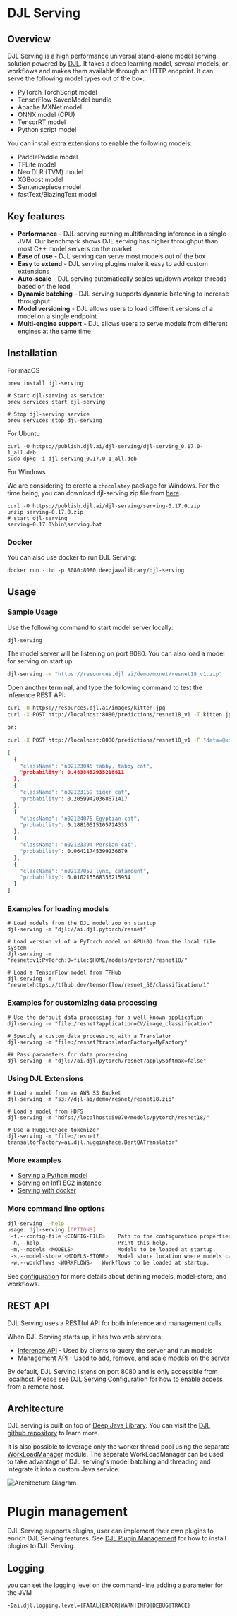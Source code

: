 # DJL Serving

## Overview

DJL Serving is a high performance universal stand-alone model serving solution powered by [DJL](https://djl.ai).
It takes a deep learning model, several models, or workflows and makes them available through an
HTTP endpoint. It can serve the following model types out of the box:

- PyTorch TorchScript model
- TensorFlow SavedModel bundle
- Apache MXNet model
- ONNX model (CPU)
- TensorRT model
- Python script model

You can install extra extensions to enable the following models:

- PaddlePaddle model
- TFLite model
- Neo DLR (TVM) model
- XGBoost model
- Sentencepiece model
- fastText/BlazingText model

## Key features

- **Performance** - DJL serving running multithreading inference in a single JVM. Our benchmark shows
DJL serving has higher throughput than most C++ model servers on the market
- **Ease of use** - DJL serving can serve most models out of the box
- **Easy to extend** - DJL serving plugins make it easy to add custom extensions
- **Auto-scale** - DJL serving automatically scales up/down worker threads based on the load
- **Dynamic batching** - DJL serving supports dynamic batching to increase throughput
- **Model versioning** - DJL allows users to load different versions of a model on a single endpoint
- **Multi-engine support** - DJL allows users to serve models from different engines at the same time

## Installation

For macOS

```
brew install djl-serving

# Start djl-serving as service:
brew services start djl-serving

# Stop djl-serving service
brew services stop djl-serving
```

For Ubuntu

```
curl -O https://publish.djl.ai/djl-serving/djl-serving_0.17.0-1_all.deb
sudo dpkg -i djl-serving_0.17.0-1_all.deb
```

For Windows

We are considering to create a `chocolatey` package for Windows. For the time being, you can 
download djl-serving zip file from [here](https://publish.djl.ai/djl-serving/serving-0.17.0.zip).

```
curl -O https://publish.djl.ai/djl-serving/serving-0.17.0.zip
unzip serving-0.17.0.zip
# start djl-serving
serving-0.17.0\bin\serving.bat
```

### Docker

You can also use docker to run DJL Serving:

```
docker run -itd -p 8080:8080 deepjavalibrary/djl-serving
```

## Usage

### Sample Usage

Use the following command to start model server locally:

```sh
djl-serving
```

The model server will be listening on port 8080. You can also load a model for serving on start up:

```sh
djl-serving -m "https://resources.djl.ai/demo/mxnet/resnet18_v1.zip"
```

Open another terminal, and type the following command to test the inference REST API:

```sh
curl -O https://resources.djl.ai/images/kitten.jpg
curl -X POST http://localhost:8080/predictions/resnet18_v1 -T kitten.jpg

or:

curl -X POST http://localhost:8080/predictions/resnet18_v1 -F "data=@kitten.jpg"

[
  {
    "className": "n02123045 tabby, tabby cat",
    "probability": 0.4838452935218811
  },
  {
    "className": "n02123159 tiger cat",
    "probability": 0.20599420368671417
  },
  {
    "className": "n02124075 Egyptian cat",
    "probability": 0.18810515105724335
  },
  {
    "className": "n02123394 Persian cat",
    "probability": 0.06411745399236679
  },
  {
    "className": "n02127052 lynx, catamount",
    "probability": 0.010215568356215954
  }
]
```

### Examples for loading models

```shell
# Load models from the DJL model zoo on startup
djl-serving -m "djl://ai.djl.pytorch/resnet"

# Load version v1 of a PyTorch model on GPU(0) from the local file system
djl-serving -m "resnet:v1:PyTorch:0=file:$HOME/models/pytorch/resnet18/"

# Load a TensorFlow model from TFHub
djl-serving -m "resnet=https://tfhub.dev/tensorflow/resnet_50/classification/1"
```

### Examples for customizing data processing

```shell
# Use the default data processing for a well-known application
djl-serving -m "file:/resnet?application=CV/image_classification"

# Specify a custom data processing with a Translator
djl-serving -m "file:/resnet?translatorFactory=MyFactory"

## Pass parameters for data processing
djl-serving -m "djl://ai.djl.pytorch/resnet?applySoftmax=false"
```

### Using DJL Extensions

```shell
# Load a model from an AWS S3 Bucket
djl-serving -m "s3://djl-ai/demo/resnet/resnet18.zip"

# Load a model from HDFS
djl-serving -m "hdfs://localhost:50070/models/pytorch/resnet18/"

# Use a HuggingFace tokenizer
djl-serving -m "file:/resnet?transaltorFactory=ai.djl.huggingface.BertQATranslator"
```

### More examples

- [Serving a Python model](https://github.com/deepjavalibrary/djl-demo/tree/master/huggingface/python)
- [Serving on Inf1 EC2 instance](https://github.com/deepjavalibrary/djl-demo/tree/master/huggingface/inferentia)
- [Serving with docker](https://github.com/deepjavalibrary/djl-serving/tree/master/serving/docker)

### More command line options

```sh
djl-serving --help
usage: djl-serving [OPTIONS]
 -f,--config-file <CONFIG-FILE>    Path to the configuration properties file.
 -h,--help                         Print this help.
 -m,--models <MODELS>              Models to be loaded at startup.
 -s,--model-store <MODELS-STORE>   Model store location where models can be loaded.
 -w,--workflows <WORKFLOWS>   Workflows to be loaded at startup.
```

See [configuration](serving/docs/configuration.md) for more details about defining models, model-store, and workflows.

## REST API

DJL Serving uses a RESTful API for both inference and management calls.

When DJL Serving starts up, it has two web services:

* [Inference API](serving/docs/inference_api.md) - Used by clients to query the server and run models
* [Management API](serving/docs/management_api.md) - Used to add, remove, and scale models on the server

By default, DJL Serving listens on port 8080 and is only accessible from localhost.
Please see [DJL Serving Configuration](serving/docs/configuration.md) for how to enable access from a remote host.

## Architecture

DJL serving is built on top of [Deep Java Library](https://djl.ai). You can visit the
[DJL github repository](https://github.com/deepjavalibrary/djl) to learn more.

It is also possible to leverage only the worker thread pool using the separate [WorkLoadManager](wlm) module.
The separate WorkLoadManager can be used to take advantage of DJL serving's model batching
and threading and integrate it into a custom Java service.

![Architecture Diagram](https://resources.djl.ai/images/djl-serving/architecture.png)

# Plugin management

DJL Serving supports plugins, user can implement their own plugins to enrich DJL Serving features.
See [DJL Plugin Management](serving/docs/plugin_management.md) for how to install plugins to DJL Serving.

## Logging
you can set the logging level on the command-line adding a parameter for the JVM

```sh
-Dai.djl.logging.level={FATAL|ERROR|WARN|INFO|DEBUG|TRACE}
```
